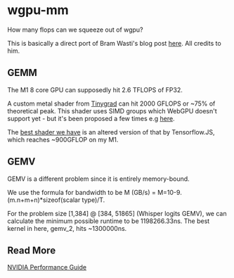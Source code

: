 # wgpu-mm

How many flops can we squeeze out of wgpu?

This is basically a direct port of Bram Wasti's blog post [here](https://jott.live/markdown/webgpu_safari).
All credits to him.

## GEMM

The M1 8 core GPU can supposedly hit 2.6 TFLOPS of FP32.

A custom metal shader from [Tinygrad](https://github.com/geohot/tinygrad) can
hit 2000 GFLOPS or ~75% of theoretical peak. This shader uses SIMD groups which
WebGPU doesn't support yet - but it's been proposed a few times e.g [here](https://github.com/gpuweb/gpuweb/issues/3950).

The [best shader we have](https://github.com/FL33TW00D/wgpu-mm/tree/master/shaders/gemm/tfjs.wgsl) is an altered version of that by Tensorflow.JS, which reaches ~900GFLOP on my M1.

## GEMV

GEMV is a different problem since it is entirely memory-bound.

We use the formula for bandwidth to be M (GB/s) = M=10-9.(m.n+m+n)*sizeof(scalar type)/T.

For the problem size [1,384] @ [384, 51865] (Whisper logits GEMV), we can calculate the minimum possible runtime to be 1198266.33ns.
The best kernel in here, gemv_2, hits ~1300000ns.

## Read More 

[NVIDIA Performance Guide](https://docs.nvidia.com/deeplearning/performance/dl-performance-gpu-background/index.html#gpu-perf)
